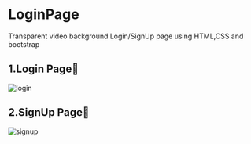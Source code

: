 # LoginPage
Transparent video background Login/SignUp page using HTML,CSS and bootstrap 

## 1.Login Page🌈
![login](https://user-images.githubusercontent.com/54662528/95847439-56ddc100-0d6a-11eb-8890-269b3c803837.png)

## 2.SignUp Page🌈
![signup](https://user-images.githubusercontent.com/54662528/95847474-5e9d6580-0d6a-11eb-9b26-07e58040627e.png)



